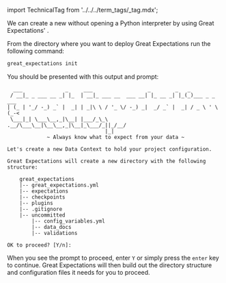 import TechnicalTag from '../../../term_tags/_tag.mdx';

We can create a new <TechnicalTag relative="../../../" tag="data_context" text="Data Context" /> without opening a Python interpreter by using Great Expectations' <TechnicalTag tag="cli" text="CLI" />.

From the directory where you want to deploy Great Expectations run the following command:

```bash title="Terminal command"
great_expectations init
```

You should be presented with this output and prompt:

```console title="Terminal output"
  ___              _     ___                  _        _   _
 / __|_ _ ___ __ _| |_  | __|_ ___ __  ___ __| |_ __ _| |_(_)___ _ _  ___
| (_ | '_/ -_) _` |  _| | _|\ \ / '_ \/ -_) _|  _/ _` |  _| / _ \ ' \(_-<
 \___|_| \___\__,_|\__| |___/_\_\ .__/\___\__|\__\__,_|\__|_\___/_||_/__/
                                |_|
             ~ Always know what to expect from your data ~

Let's create a new Data Context to hold your project configuration.

Great Expectations will create a new directory with the following structure:

    great_expectations
    |-- great_expectations.yml
    |-- expectations
    |-- checkpoints
    |-- plugins
    |-- .gitignore
    |-- uncommitted
        |-- config_variables.yml
        |-- data_docs
        |-- validations

OK to proceed? [Y/n]:
```

When you see the prompt to proceed, enter `Y` or simply press the `enter` key to continue.  Great Expectations will then build out the directory structure and configuration files it needs for you to proceed.